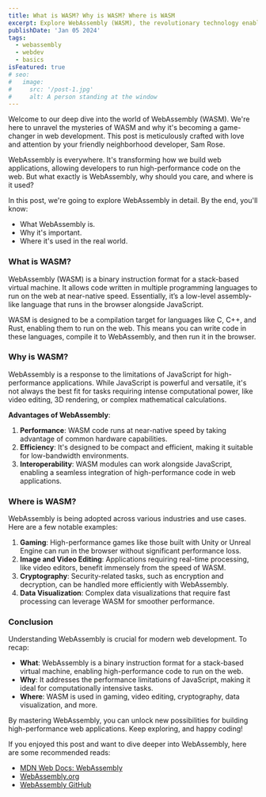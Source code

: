 ```yaml
---
title: What is WASM? Why is WASM? Where is WASM
excerpt: Explore WebAssembly (WASM), the revolutionary technology enabling high-performance code to run efficiently on the web, transforming modern web development.
publishDate: 'Jan 05 2024'
tags:
  - webassembly
  - webdev
  - basics
isFeatured: true
# seo:
#   image:
#     src: '/post-1.jpg'
#     alt: A person standing at the window
---
```


Welcome to our deep dive into the world of WebAssembly (WASM). We're here to unravel the mysteries of WASM and why it's becoming a game-changer in web development. This post is meticulously crafted with love and attention by your friendly neighborhood developer, Sam Rose.

WebAssembly is everywhere. It's transforming how we build web applications, allowing developers to run high-performance code on the web. But what exactly is WebAssembly, why should you care, and where is it used?

In this post, we're going to explore WebAssembly in detail. By the end, you'll know:

- What WebAssembly is.
- Why it's important.
- Where it's used in the real world.

### What is WASM?

WebAssembly (WASM) is a binary instruction format for a stack-based virtual machine. It allows code written in multiple programming languages to run on the web at near-native speed. Essentially, it’s a low-level assembly-like language that runs in the browser alongside JavaScript.

WASM is designed to be a compilation target for languages like C, C++, and Rust, enabling them to run on the web. This means you can write code in these languages, compile it to WebAssembly, and then run it in the browser.

### Why is WASM?

WebAssembly is a response to the limitations of JavaScript for high-performance applications. While JavaScript is powerful and versatile, it's not always the best fit for tasks requiring intense computational power, like video editing, 3D rendering, or complex mathematical calculations.

**Advantages of WebAssembly**:

1. **Performance**: WASM code runs at near-native speed by taking advantage of common hardware capabilities.
2. **Efficiency**: It's designed to be compact and efficient, making it suitable for low-bandwidth environments.
3. **Interoperability**: WASM modules can work alongside JavaScript, enabling a seamless integration of high-performance code in web applications.

### Where is WASM?

WebAssembly is being adopted across various industries and use cases. Here are a few notable examples:

1. **Gaming**: High-performance games like those built with Unity or Unreal Engine can run in the browser without significant performance loss.
2. **Image and Video Editing**: Applications requiring real-time processing, like video editors, benefit immensely from the speed of WASM.
3. **Cryptography**: Security-related tasks, such as encryption and decryption, can be handled more efficiently with WebAssembly.
4. **Data Visualization**: Complex data visualizations that require fast processing can leverage WASM for smoother performance.

### Conclusion

Understanding WebAssembly is crucial for modern web development. To recap:

- **What**: WebAssembly is a binary instruction format for a stack-based virtual machine, enabling high-performance code to run on the web.
- **Why**: It addresses the performance limitations of JavaScript, making it ideal for computationally intensive tasks.
- **Where**: WASM is used in gaming, video editing, cryptography, data visualization, and more.

By mastering WebAssembly, you can unlock new possibilities for building high-performance web applications. Keep exploring, and happy coding!

If you enjoyed this post and want to dive deeper into WebAssembly, here are some recommended reads:

- [MDN Web Docs: WebAssembly](https://developer.mozilla.org/en-US/docs/WebAssembly)
- [WebAssembly.org](https://webassembly.org/)
- [WebAssembly GitHub](https://github.com/WebAssembly)
